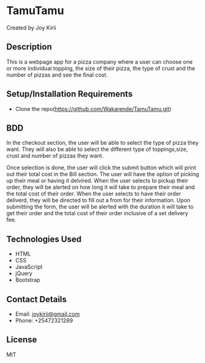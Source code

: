 # TamuTamu

Created by Joy Kirii

## Description

This is a webpage app for a pizza company where a user can choose one or more individual topping, the size of their pizza, the type of crust and the number of pizzas and see the final cost.

## Setup/Installation Requirements

- Clone the repo(https://github.com/Wakarende/TamuTamu.git)

## BDD

In the checkout section, the user will be able to select the type of pizza they want. They will also be able to select the different type of toppings,size, crust and number of pizzas they want.

Once selection is done, the user will click the submit button which will print out their total cost in the Bill section. The user will have the option of picking up their meal or having it delvired. When the user selects to pickup their order, they will be alerted on how long it will take to prepare their meal and the total cost of their order. When the user selects to have their order deliverd, they will be directed to fill out a from for their information. Upon submitting the form, the user will be alerted with the duration it will take to get their order and the total cost of their order inclusive of a set delivery fee.

## Technologies Used

- HTML
- CSS
- JavaScript
- jQuery
- Bootstrap

## Contact Details

- Email: joykirii@gmail.com
- Phone: +25472321289

## License

MIT
